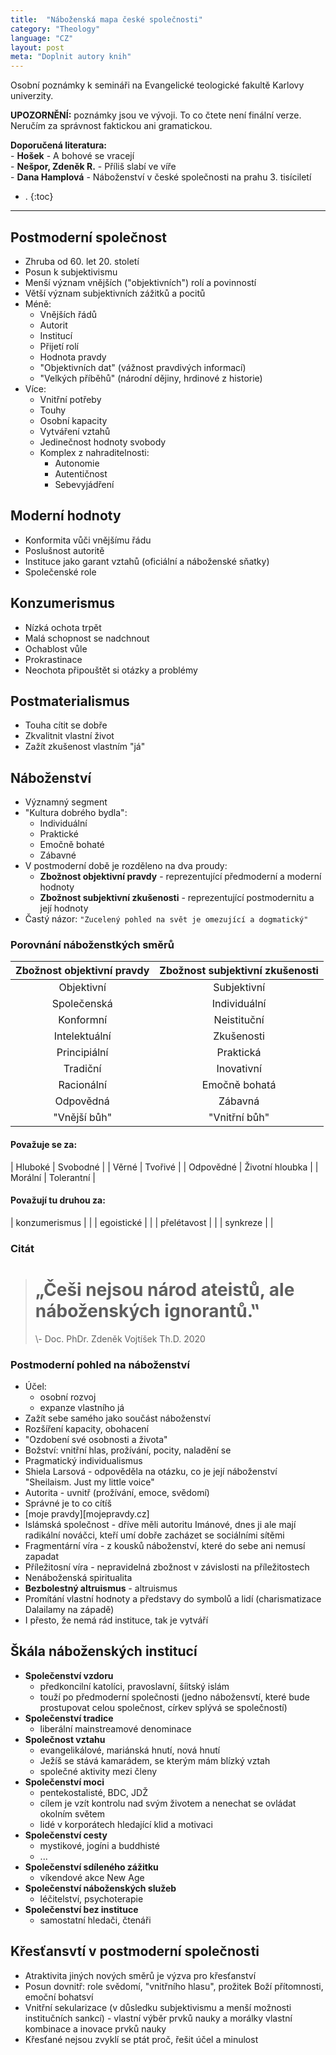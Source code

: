 ```yaml
---
title:  "Náboženská mapa české společnosti"
category: "Theology"
language: "CZ"
layout: post
meta: "Doplnit autory knih"
---
```


Osobní poznámky k semináři na Evangelické teologické fakultě Karlovy univerzity. 

**UPOZORNĚNÍ:** poznámky jsou ve vývoji. To co čtete není finální verze. Neručím za správnost faktickou ani gramatickou.

**Doporučená literatura:**<br/>- **Hošek** - A bohové se vracejí<br/>- **Nešpor, Zdeněk R.** - Příliš slabí ve víře<br/>- **Dana Hamplová** - Náboženství v české společnosti na prahu 3. tisíciletí

- .
{:toc}
---

## Postmoderní společnost
- Zhruba od 60. let 20. století
- Posun k subjektivismu
- Menší význam vnějších ("objektivních") rolí a povinností
- Větší význam subjektivních zážitků a pocitů
- Méně:
	- Vnějších řádů
	- Autorit
	- Institucí
	- Přijetí rolí
	- Hodnota pravdy
	- "Objektivních dat" (vážnost pravdivých informací)
	- "Velkých příběhů" (národní dějiny, hrdinové z historie)
- Více:
	- Vnitřní potřeby
	- Touhy
	- Osobní kapacity
	- Vytváření vztahů
	- Jedinečnost hodnoty svobody
	- Komplex z nahraditelnosti:
		- Autonomie
		- Autentičnost
		- Sebevyjádření

## Moderní hodnoty
- Konformita vůči vnějšímu řádu
- Poslušnost autoritě
- Instituce jako garant vztahů (oficiální a náboženské sňatky)
- Společenské role

## Konzumerismus
- Nízká ochota trpět
- Malá schopnost se nadchnout
- Ochablost vůle
- Prokrastinace
- Neochota připouštět si otázky a problémy

## Postmaterialismus
- Touha cítit se dobře
- Zkvalitnit vlastní život
- Zažít zkušenost vlastním "já"

## Náboženství
- Významný segment
- "Kultura dobrého bydla":
	- Individuální
	- Praktické
	- Emočně bohaté
	- Zábavné
- V postmoderní době je rozděleno na dva proudy:
	- **Zbožnost objektivní pravdy** - reprezentující předmoderní a moderní hodnoty
	- **Zbožnost subjektivní zkušenosti** - reprezentující postmodernitu a její hodnoty
- Častý názor: `"Zucelený pohled na svět je omezující a dogmatický"`

### Porovnání náboženstkých směrů

| **Zbožnost objektivní pravdy**|**Zbožnost subjektivní zkušenosti**|
|:-----------------------------:|:---------------------------------:|
| Objektivní 					| Subjektivní 				 		|
| Společenská 					| Individuální						|
| Konformní						| Neistituční						|
| Intelektuální					| Zkušenosti 						|
| Principiální					| Praktická							|
| Tradiční						| Inovativní						|
| Racionální					| Emočně bohatá						|
| Odpovědná						| Zábavná							|
| "Vnější bůh"					| "Vnitřní bůh"						|

<h4>Považuje se za:</h4>

| Hluboké						 | Svobodné							|
| Věrné 						 | Tvořivé							|
| Odpovědné						 | Životní hloubka					|
| Morální 						 | Tolerantní						|

<h4>Považují tu druhou za:</h4>

| konzumerismus					| |
| egoistické					| |
| přelétavost					| |
| synkreze						| |


### Citát

> <h1> „Češi nejsou národ ateistů, ale náboženských ignorantů.‟</h1>
> \- Doc. PhDr. Zdeněk Vojtíšek Th.D. 2020


### Postmoderní pohled na náboženství
- Účel:
	- osobní rozvoj
	- expanze vlastního já
- Zažít sebe samého jako součást náboženství
- Rozšíření kapacity, obohacení
- "Ozdobení své osobnosti a života"
- Božství: vnitřní hlas, prožívání, pocity, naladění se
- Pragmatický individualismus
- Shiela Larsová - odpověděla na otázku, co je její náboženství "Sheilaism. Just my little voice"
- Autorita - uvnitř (prožívání, emoce, svědomí)
- Správné je to co cítíš
- [moje pravdy][mojepravdy.cz]
- Islámská společnost - dříve měli autoritu Imánové, dnes ji ale mají radikální nováčci, kteří umí dobře zacházet se sociálními sítěmi
- Fragmentární víra - z kousků náboženství, které do sebe ani nemusí zapadat
- Příležitosní víra - nepravidelná zbožnost v závislosti na příležitostech
- Nenáboženská spiritualita
- **Bezbolestný altruismus** - altruismus
- Promítání vlastní hodnoty a představy do symbolů a lidí (charismatizace Dalailamy na západě)
- I přesto, že nemá rád instituce, tak je vytváří


## Škála náboženských institucí
- **Společenství vzdoru**
	- předkoncilní katolíci, pravoslavní, šíitský islám
	- touží po předmoderní společnosti (jedno nábožensvtí, které bude prostupovat celou společnost, církev splývá se společností)
- **Společenství tradice**
	- liberální mainstreamové denominace
- **Společnost vztahu**
	- evangelikálové, mariánská hnutí, nová hnutí
	- Ježíš se stává kamarádem, se kterým mám blízký vztah
	- společné aktivity mezi členy
- **Společenství moci**
	- pentekostalisté, BDC, JDŽ
	- cílem je vzít kontrolu nad svým životem a nenechat se ovládat okolním světem
	- lidé v korporátech hledající klid a motivaci
- **Společenství cesty**
	- mystikové, jogíni a buddhisté
	- ...
- **Společenství sdíleného zážitku**
	- víkendové akce New Age
- **Společenství náboženských služeb**
	- léčitelství, psychoterapie
- **Společenství bez instituce**
	- samostatní hledači, čtenáři


## Křesťansvtí v postmoderní společnosti
- Atraktivita jiných nových směrů je výzva pro křesťanství
- Posun dovnitř: role svědomí, "vnitřního hlasu", prožitek Boží přítomnosti, emoční bohatsví
- Vnitřní sekularizace (v důsledku subjektivismu a menší možnosti institučních sankcí) - vlastní výběr prvků nauky a morálky vlastní kombinace a inovace prvků nauky
- Křesťané nejsou zvyklí se ptát proč, řešit účel a minulost

